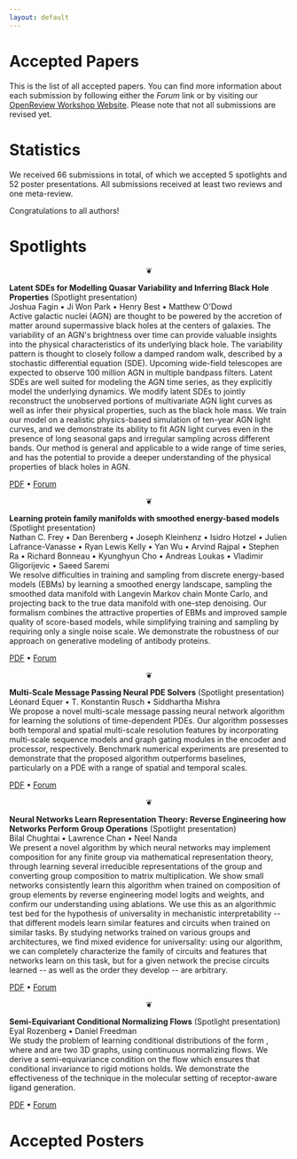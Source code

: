 ```yaml
---
layout: default
---
```


# Accepted Papers

This is the list of all accepted papers. You can find more information
about each submission by following either the *Forum* link or by visiting
our [OpenReview Workshop Website](https://openreview.net/group?id=ICLR.cc/2023/Workshop/Physics4ML). Please note that not all submissions are revised yet.

# Statistics

We received 66 submissions in total, of which we accepted 5 spotlights
and 52 poster presentations. All submissions received at least two
reviews and one meta-review.

Congratulations to all authors!


# Spotlights

<div style="text-align:center">
&#10086;
</div>

**Latent SDEs for Modelling Quasar Variability and Inferring Black Hole Properties** (Spotlight presentation)<br />
Joshua Fagin &bull; Ji Won Park &bull; Henry Best &bull; Matthew O'Dowd<br />
<abstract>Active galactic nuclei (AGN) are thought to be powered by the accretion of matter around supermassive black holes at the centers of galaxies. The variability of an AGN's brightness over time can provide valuable insights into the physical characteristics of its underlying black hole. The variability pattern is thought to closely follow a damped random walk, described by a stochastic differential equation (SDE). Upcoming wide-field telescopes are expected to observe 100 million AGN in multiple bandpass filters. Latent SDEs are well suited for modeling the AGN time series, as they explicitly model the underlying dynamics. We modify latent SDEs to jointly reconstruct the unobserved portions of multivariate AGN light curves as well as infer their physical properties, such as the black hole mass.  We train our model on a realistic physics-based simulation of ten-year AGN light curves, and we demonstrate its ability to fit AGN light curves even in the presence of long seasonal gaps and irregular sampling across different bands. Our method is general and applicable to a wide range of time series, and has the potential to provide a deeper understanding of the physical properties of black holes in AGN.</abstract>

[PDF](https://openreview.net/pdf?id=x2NOLHCPhg) &bull;
[Forum](https://openreview.net/forum?id=x2NOLHCPhg)


<div style="text-align:center">
&#10086;
</div>

**Learning protein family manifolds with smoothed energy-based models** (Spotlight presentation)<br />
Nathan C. Frey &bull; Dan Berenberg &bull; Joseph Kleinhenz &bull; Isidro Hotzel &bull; Julien Lafrance-Vanasse &bull; Ryan Lewis Kelly &bull; Yan Wu &bull; Arvind Rajpal &bull; Stephen Ra &bull; Richard Bonneau &bull; Kyunghyun Cho &bull; Andreas Loukas &bull; Vladimir Gligorijevic &bull; Saeed Saremi<br />
<abstract>We resolve difficulties in training and sampling from discrete energy-based models (EBMs) by learning a smoothed energy landscape, sampling the smoothed data manifold with Langevin Markov chain Monte Carlo, and projecting back to the true data manifold with one-step denoising. Our formalism combines the attractive properties of EBMs and improved sample quality of score-based models, while simplifying training and sampling by requiring only a single noise scale. We demonstrate the robustness of our approach on generative modeling of antibody proteins.</abstract>

[PDF](https://openreview.net/pdf?id=IilnB8jfoP9) &bull;
[Forum](https://openreview.net/forum?id=IilnB8jfoP9)

<div style="text-align:center">
&#10086;
</div>

**Multi-Scale Message Passing Neural PDE Solvers** (Spotlight presentation)<br />
Léonard Equer &bull; T. Konstantin Rusch &bull; Siddhartha Mishra<br />
<abstract>We propose a novel multi-scale message passing neural network algorithm for learning the solutions of time-dependent PDEs. Our algorithm possesses both temporal and spatial multi-scale resolution features by incorporating multi-scale sequence models and graph gating modules in the encoder and processor, respectively. Benchmark numerical experiments are presented to demonstrate that the proposed algorithm outperforms baselines, particularly on a PDE with a range of spatial and temporal scales.</abstract>

[PDF](https://openreview.net/pdf?id=jhH01LKEvB) &bull;
[Forum](https://openreview.net/forum?id=jhH01LKEvB)

<div style="text-align:center">
&#10086;
</div>

**Neural Networks Learn Representation Theory: Reverse Engineering how Networks Perform Group Operations** (Spotlight presentation)<br />
Bilal Chughtai &bull; Lawrence Chan &bull; Neel Nanda<br />
<abstract>We present a novel algorithm by which neural networks may implement composition for any finite group via mathematical representation theory, through learning several irreducible representations of the group and converting group composition to matrix multiplication. We show small networks consistently learn this algorithm when trained on composition of group elements by reverse engineering model logits and weights, and confirm our understanding using ablations. We use this as an algorithmic test bed for the hypothesis of universality in mechanistic interpretability -- that different models learn similar features and circuits when trained on similar tasks. By studying networks trained on various groups and architectures, we find mixed evidence for universality: using our algorithm, we can completely characterize the family of circuits and features that networks learn on this task, but for a given network the precise circuits learned -- as well as the order they develop -- are arbitrary.</abstract>

[PDF](https://openreview.net/pdf?id=j4_YHiTAN63) &bull;
[Forum](https://openreview.net/forum?id=j4_YHiTAN63)

<div style="text-align:center">
&#10086;
</div>

**Semi-Equivariant Conditional Normalizing Flows** (Spotlight presentation)<br />
Eyal Rozenberg &bull; Daniel Freedman<br />
<abstract>We study the problem of learning conditional distributions of the form 
, where  and 
 are two 3D graphs, using continuous normalizing flows.  We derive a semi-equivariance condition on the flow which ensures that conditional invariance to rigid motions holds.  We demonstrate the effectiveness of the technique in the molecular setting of receptor-aware ligand generation.
</abstract>

[PDF](https://openreview.net/pdf?id=jzfb_0Odl6l) &bull;
[Forum](https://openreview.net/forum?id=jzfb_0Odl6l)

# Accepted Posters
